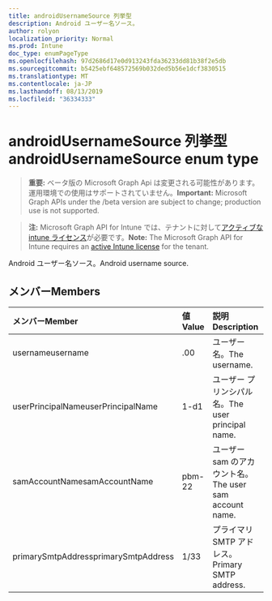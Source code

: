 ```yaml
---
title: androidUsernameSource 列挙型
description: Android ユーザー名ソース。
author: rolyon
localization_priority: Normal
ms.prod: Intune
doc_type: enumPageType
ms.openlocfilehash: 97d2686d17e0d913243fda36233dd81b38f2e5db
ms.sourcegitcommit: b5425ebf648572569b032ded5b56e1dcf3830515
ms.translationtype: MT
ms.contentlocale: ja-JP
ms.lasthandoff: 08/13/2019
ms.locfileid: "36334333"
---
```

# <a name="androidusernamesource-enum-type"></a><span data-ttu-id="290b5-103">androidUsernameSource 列挙型</span><span class="sxs-lookup"><span data-stu-id="290b5-103">androidUsernameSource enum type</span></span>

> <span data-ttu-id="290b5-104">**重要:** ベータ版の Microsoft Graph Api は変更される可能性があります。運用環境での使用はサポートされていません。</span><span class="sxs-lookup"><span data-stu-id="290b5-104">**Important:** Microsoft Graph APIs under the /beta version are subject to change; production use is not supported.</span></span>

> <span data-ttu-id="290b5-105">**注:** Microsoft Graph API for Intune では、テナントに対して[アクティブな intune ライセンス](https://go.microsoft.com/fwlink/?linkid=839381)が必要です。</span><span class="sxs-lookup"><span data-stu-id="290b5-105">**Note:** The Microsoft Graph API for Intune requires an [active Intune license](https://go.microsoft.com/fwlink/?linkid=839381) for the tenant.</span></span>

<span data-ttu-id="290b5-106">Android ユーザー名ソース。</span><span class="sxs-lookup"><span data-stu-id="290b5-106">Android username source.</span></span>

## <a name="members"></a><span data-ttu-id="290b5-107">メンバー</span><span class="sxs-lookup"><span data-stu-id="290b5-107">Members</span></span>
|<span data-ttu-id="290b5-108">メンバー</span><span class="sxs-lookup"><span data-stu-id="290b5-108">Member</span></span>|<span data-ttu-id="290b5-109">値</span><span class="sxs-lookup"><span data-stu-id="290b5-109">Value</span></span>|<span data-ttu-id="290b5-110">説明</span><span class="sxs-lookup"><span data-stu-id="290b5-110">Description</span></span>|
|:---|:---|:---|
|<span data-ttu-id="290b5-111">username</span><span class="sxs-lookup"><span data-stu-id="290b5-111">username</span></span>|<span data-ttu-id="290b5-112">.0</span><span class="sxs-lookup"><span data-stu-id="290b5-112">0</span></span>|<span data-ttu-id="290b5-113">ユーザー名。</span><span class="sxs-lookup"><span data-stu-id="290b5-113">The username.</span></span>|
|<span data-ttu-id="290b5-114">userPrincipalName</span><span class="sxs-lookup"><span data-stu-id="290b5-114">userPrincipalName</span></span>|<span data-ttu-id="290b5-115">1-d</span><span class="sxs-lookup"><span data-stu-id="290b5-115">1</span></span>|<span data-ttu-id="290b5-116">ユーザー プリンシパル名。</span><span class="sxs-lookup"><span data-stu-id="290b5-116">The user principal name.</span></span>|
|<span data-ttu-id="290b5-117">samAccountName</span><span class="sxs-lookup"><span data-stu-id="290b5-117">samAccountName</span></span>|<span data-ttu-id="290b5-118">pbm-2</span><span class="sxs-lookup"><span data-stu-id="290b5-118">2</span></span>|<span data-ttu-id="290b5-119">ユーザー sam のアカウント名。</span><span class="sxs-lookup"><span data-stu-id="290b5-119">The user sam account name.</span></span>|
|<span data-ttu-id="290b5-120">primarySmtpAddress</span><span class="sxs-lookup"><span data-stu-id="290b5-120">primarySmtpAddress</span></span>|<span data-ttu-id="290b5-121">1/3</span><span class="sxs-lookup"><span data-stu-id="290b5-121">3</span></span>|<span data-ttu-id="290b5-122">プライマリ SMTP アドレス。</span><span class="sxs-lookup"><span data-stu-id="290b5-122">Primary SMTP address.</span></span>|



